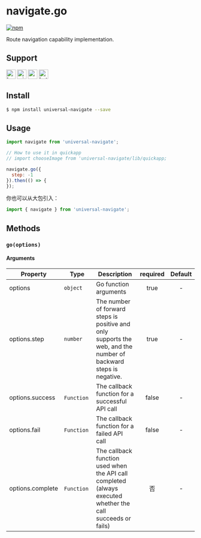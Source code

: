 # navigate.go 
[![npm](https://img.shields.io/npm/v/universal-navigate.svg)](https://www.npmjs.com/package/universal-navigate)

Route navigation capability implementation.

## Support

<img alt="browser" src="https://gw.alicdn.com/tfs/TB1uYFobGSs3KVjSZPiXXcsiVXa-200-200.svg" width="25px" height="25px" /> <img alt="miniApp" src="https://gw.alicdn.com/tfs/TB1bBpmbRCw3KVjSZFuXXcAOpXa-200-200.svg" width="25px" height="25px" /> <img alt="wechatMiniprogram" src="https://img.alicdn.com/tfs/TB1slcYdxv1gK0jSZFFXXb0sXXa-200-200.svg" width="25px" height="25px"> <img alt="bytedanceMicroApp" src="https://gw.alicdn.com/tfs/TB1jFtVzO_1gK0jSZFqXXcpaXXa-200-200.svg" width="25px" height="25px">

## Install

```bash
$ npm install universal-navigate --save
```

## Usage

```js
import navigate from 'universal-navigate';

// How to use it in quickapp
// import chooseImage from 'universal-navigate/lib/quickapp;

navigate.go({
  step: -1
}).then(() => {
});

```

你也可以从大包引入：
```javascript
import { navigate } from 'universal-navigate';
```

## Methods

### `go(options)`

#### Arguments
| Property         | Type      | Description                                                                                                      | required | Default |
| ---------------- | --------- | ---------------------------------------------------------------------------------------------------------------- | :------: | :-----: |
| options          | `object`  | Go function arguments                                                                                            |   true   |    -    |
| options.step     | `number`  | The number of forward steps is positive and only supports the web, and the number of backward steps is negative. |   true   |    -    |
| options.success | `Function`  | The callback function for a successful API call | false | - |
| options.fail | `Function`  | The callback function for a failed API call | false | - |
| options.complete | `Function`  | The callback function used when the API call completed (always executed whether the call succeeds or fails) | 否 | - |
